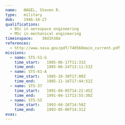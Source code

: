 ```yaml
---
name:	NAGEL, Steven R.
type:	military
dob:	1946-10-27
qualifications:
  - BSc in aerospace engineering
  - MSc in mechanical engineering
timeinspace:	30d1h36m
references:
  - http://www.nasa.gov/pdf/740566main_current.pdf
missions:
  - name: STS-51-G
    time_start:   1985-06-17T11:33Z
    time_end:     1985-06-24T13:11:53Z
  - name: STS-61-A
    time_start:   1985-10-30T17:00Z
    time_end:     1985-11-16T17:44:52Z
  - name: STS-37
    time_start:   1991-04-05T14:22:45Z
    time_end:     1991-04-11T13:55:30Z
  - name: STS-55
    time_start:   1993-04-26T14:50Z
    time_end:     1993-05-06T14:31Z
evas:
---
```

